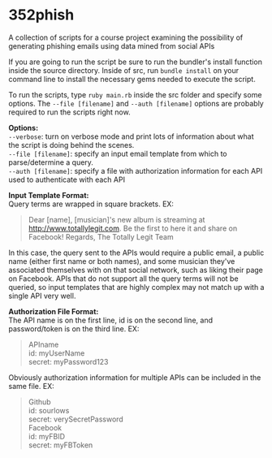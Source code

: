 352phish
========

A collection of scripts for a course project examining the possibility of generating phishing emails using data mined from social APIs

If you are going to run the script be sure to run the bundler's install function inside the source directory. Inside of src, run `bundle install` on your command line to install the necessary gems needed to execute the script.

To run the scripts, type `ruby main.rb` inside the src folder and specify some options. The `--file [filename]` and `--auth [filename]` options are probably required to run the scripts right now.

**Options:**  
`--verbose`: turn on verbose mode and print lots of information about what the script is doing behind the scenes.  
`--file [filename]`: specify an input email template from which to parse/determine a query.  
`--auth [filename]`: specify a file with authorization information for each API used to authenticate with each API  

**Input Template Format:**  
Query terms are wrapped in square brackets. EX:
> Dear [name],
> [musician]'s new album is streaming at http://www.totallylegit.com. Be the first to here it and share on Facebook!
> Regards, The Totally Legit Team

In this case, the query sent to the APIs would require a public email, a public name (either first name or both names), and some musician they've associated themselves with on that social network, such as liking their page on Facebook. APIs that do not support all the query terms will not be queried, so input templates that are highly complex may not match up with a single API very well.

**Authorization File Format:**  
The API name is on the first line, id is on the second line, and password/token is on the third line. EX:
> APIname  
> id: myUserName  
> secret: myPassword123  

Obviously authorization information for multiple APIs can be included in the same file. EX:
> Github  
> id: sourlows  
> secret: verySecretPassword  
> Facebook  
> id: myFBID  
> secret: myFBToken  
